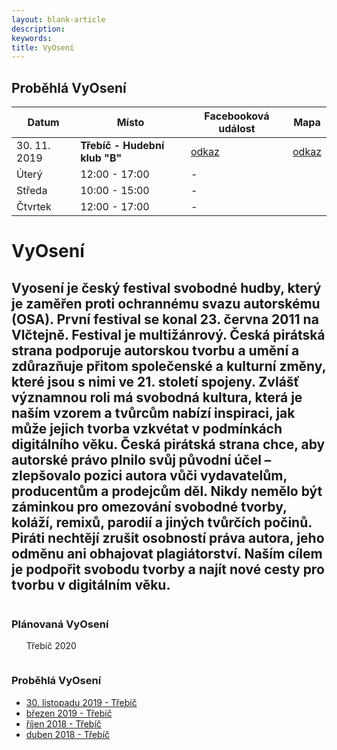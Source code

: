 ```yaml
---
layout: blank-article
description:
keywords:
title: VyOsení
---
```


## Proběhlá VyOsení

| Datum        | Místo                         | Facebooková událost | Mapa                |
|--------------|-------------------------------|---------------------|---------------------|
| 30. 11. 2019 | **Třebíč - Hudební klub "B"** | [odkaz](https://www.facebook.com/events/422577588348440/) | [odkaz](https://osm.org/go/0Jt11hvK1?node=2780209194) |
| Úterý        | 12:00 - 17:00                 | -                   |
| Středa       | 10:00 - 15:00                 | -                   |
| Čtvrtek      | 12:00 - 17:00                 | -                   |


<div class="pce-hero pce-hero--entry">
    <div class="pce-hero__content">
        <h1 class="c-page-title">VyOsení</h1>
        <h2 class="t-h4-alt">Vyosení je český festival svobodné hudby, který je zaměřen proti ochrannému svazu autorskému (OSA). První festival se konal 23. června 2011 na Vlčtejně. Festival je multižánrový. Česká pirátská strana podporuje autorskou tvorbu a umění a zdůrazňuje přitom společenské a kulturní změny, které jsou s nimi ve 21. století spojeny. Zvlášť významnou roli má svobodná kultura, která je naším vzorem a tvůrcům nabízí inspiraci, jak může jejich tvorba vzkvétat v podmínkách digitálního věku. Česká pirátská strana chce, aby autorské právo plnilo svůj původní účel – zlepšovalo pozici autora vůči vydavatelům, producentům a prodejcům děl. Nikdy nemělo být záminkou pro omezování svobodné tvorby, koláží, remixů, parodií a jiných tvůrčích počinů. Piráti nechtějí zrušit osobností práva autora, jeho odměnu ani obhajovat plagiátorství. Naším cílem je podpořit svobodu tvorby a najít nové cesty pro tvorbu v digitálním věku. </h2>
    </div>
</div>
<div class="row o-section-block c-emphasized-text">
    <div class="medium-12 large-12 columns">
        <section class="o-section">
            <div class="o-secion-header o-section-header--bordered">
                <h3 class="o-section__heading t-h4-super">Plánovaná VyOsení</h3>
            </div>
            <div class="u-1margin--top">
                <ul>
                  Třebíč 2020
                </ul>
            </div>
        </section>
    </div>
    <div class="medium-12 large-12 columns">
        <section class="o-section">
            <div class="o-secion-header o-section-header--bordered">
                <h3 class="o-section__heading t-h4-super">Proběhlá VyOsení</h3>
            </div>
            <div class="u-1margin--top">
                <ul>
                    <li><a href="https://www.facebook.com/events/422577588348440/" target="_blank" rel="noopener">30. listopadu 2019 - Třebíč</a></li>
                    <li><a href="https://vysocina.pirati.cz/aktuality/trebic-vyoseni.html">březen 2019 - Třebíč</a></li>
                    <li><a href="https://trebicsko.pirati.cz/aktuality/vyoseni-trebic.html" target="_blank" rel="noopener">říjen 2018 - Třebíč</a></li>
                    <li><a href="https://www.piratskelisty.cz/clanek-1967-vytezek-z-vyoseni-v-trebici-predali-pirati-nadaci-krtek" target="_blank" rel="noopener">duben 2018 - Třebíč</a></li>
                </ul>
            </div>
        </section>
    </div>

</div>
